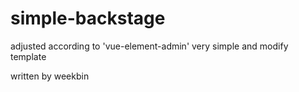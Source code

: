 # simple-backstage

adjusted according to 'vue-element-admin'
very simple and modify template

written by weekbin
